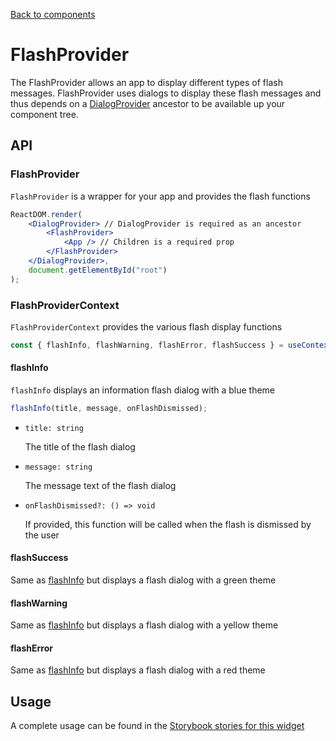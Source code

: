 [Back to components](../README.md)

# FlashProvider

The FlashProvider allows an app to display different types of flash messages. FlashProvider uses
dialogs to display these flash messages and thus depends on a [DialogProvider](./dialog-provider.md)
ancestor to be available up your component tree.

## API

### FlashProvider

`FlashProvider` is a wrapper for your app and provides the flash functions

```jsx
ReactDOM.render(
    <DialogProvider> // DialogProvider is required as an ancestor
        <FlashProvider>
            <App /> // Children is a required prop
        </FlashProvider>
    </DialogProvider>,
    document.getElementById("root")
);
```

### FlashProviderContext

`FlashProviderContext` provides the various flash display functions

```jsx
const { flashInfo, flashWarning, flashError, flashSuccess } = useContext(FlashProviderContext);
```

#### flashInfo

`flashInfo` displays an information flash dialog with a blue theme

```jsx
flashInfo(title, message, onFlashDismissed);
```

-   `title: string`

    The title of the flash dialog

-   `message: string`

    The message text of the flash dialog

-   `onFlashDismissed?: () => void`

    If provided, this function will be called when the flash is dismissed by the user

#### flashSuccess

Same as [flashInfo](#flashinfo) but displays a flash dialog with a green theme

#### flashWarning

Same as [flashInfo](#flashinfo) but displays a flash dialog with a yellow theme

#### flashError

Same as [flashInfo](#flashinfo) but displays a flash dialog with a red theme

## Usage

A complete usage can be found in the [Storybook stories for this widget](../src/provider/flash-provider/index.stories.tsx)

